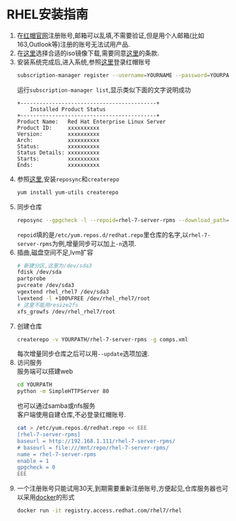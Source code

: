 # RHEL安装指南
1. 在[红帽官网](https://www.redhat.com/)注册账号,邮箱可以乱填,不需要验证,但是用个人邮箱(比如163,Outlook等)注册的账号无法试用产品.
2. 在[这里](https://access.redhat.com/products/red-hat-enterprise-linux/evaluation)选择合适的iso镜像下载,需要同意[这里](https://www.redhat.com/wapps/tnc/termsack?event[]=signIn)的条款.
3. 安装系统完成后,进入系统,参照[这里](https://access.redhat.com/solutions/253273)登录红帽账号
    ```bash
    subscription-manager register --username=YOURNAME --password=YOURPASSWORD --auto-attach
    ```
    运行`subscription-manager list`,显示类似下面的文字说明成功
    ```
    +-------------------------------------------+
        Installed Product Status
    +-------------------------------------------+
    Product Name:   Red Hat Enterprise Linux Server
    Product ID:     xxxxxxxxxx
    Version:        xxxxxxxxxx
    Arch:           xxxxxxxxxx
    Status:         xxxxxxxxxx
    Status Details: xxxxxxxxxx
    Starts:         xxxxxxxxxx
    Ends:           xxxxxxxxxx
    ```
4. 参照[这里](https://access.redhat.com/solutions/23016),安装`reposync`和`createrepo`
    ```bash
    yum install yum-utils createrepo
    ```
5. 同步仓库
    ```bash
    reposync --gpgcheck -l --repoid=rhel-7-server-rpms --download_path=YOURPATH --downloadcomps --download-metadata
    ```
    `repoid`填的是`/etc/yum.repos.d/redhat.repo`里仓库的名字,以`rhel-7-server-rpms`为例,增量同步可以加上`-n`选项.
6. 插曲,磁盘空间不足,lvm扩容
    ```bash
    # 新建分区,这里为/dev/sda3
    fdisk /dev/sda
    partprobe
    pvcreate /dev/sda3
    vgextend rhel_rhel7 /dev/sda3
    lvextend -l +100%FREE /dev/rhel_rhel7/root
    # 这里不能用resize2fs
    xfs_growfs /dev/rhel_rhel7/root
    ```
7. 创建仓库
    ```bash
    createrepo -v YOURPATH/rhel-7-server-rpms -g comps.xml
    ```
    每次增量同步仓库之后可以用`--update`选项加速.
8. 访问服务  
服务端可以搭建web
    ```bash
    cd YOURPATH
    python -m SimpleHTTPServer 80
    ```
    也可以通过samba或nfs服务  
    客户端使用自建仓库,不必登录红帽账号.
    ```bash
    cat > /etc/yum.repos.d/redhat.repo << EEE
    [rhel-7-server-rpms]
    baseurl = http://192.168.1.111/rhel-7-server-rpms/
    # baseurl = file:///mnt/repo/rhel-7-server-rpms/
    name = rhel-7-server-rpms
    enable = 1
    gpgcheck = 0
    EEE
    ```
9. 一个注册账号只能试用30天,到期需要重新注册账号,方便起见,仓库服务器也可以采用[docker](https://access.redhat.com/documentation/en-us/red_hat_enterprise_linux_atomic_host/7/html/getting_started_with_containers/using_red_hat_base_container_images_standard_and_minimal#finding_standard_base_images)的形式
    ```bash
    docker run -it registry.access.redhat.com/rhel7/rhel
    ```